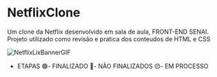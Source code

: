 # NetflixClone
Um clone da Netflix desenvolvido em sala de aula, FRONT-END SENAI.
Projeto utilizado como revisão e pratica dos conteudos de HTML e CSS

![NetflixLixBannerGIF](https://github.com/vitindls275/NetflixClone/assets/146803435/78978b86-445e-40a6-a868-7c50363dc283)


- ETAPAS
🟢- FINALIZADO
🔴- NÃO FINALIZADOS
🟡- EM PROCESSO
